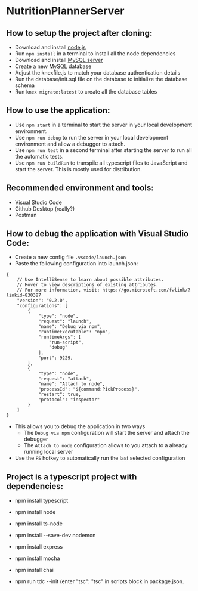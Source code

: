 # NutritionPlannerServer

## How to setup the project after cloning:
* Download and install [node.js](https://nodejs.org/)
* Run `npm install` in a terminal to install all the node dependencies
* Download and install [MySQL server](https://dev.mysql.com/downloads/mysql/)
* Create a new MySQL database
* Adjust the knexfile.js to match your database authentication details
* Run the database/init.sql file on the database to initialize the database schema
* Run `knex migrate:latest` to create all the database tables

## How to use the application:
* Use `npm start` in a terminal to start the server in your local development environment.
* Use `npm run debug` to run the server in your local development environment and allow a debugger to attach.
* Use `npm run test` in a second terminal after starting the server to run all the automatic tests.
* Use `npm run buildRun` to transpile all typescript files to JavaScript and start the server. This is mostly used for distribution.

## Recommended environment and tools:
* Visual Studio Code 
* Github Desktop (really?)
* Postman

## How to debug the application with Visual Studio Code:
* Create a new config file `.vscode/launch.json`
* Paste the following configuration into launch.json:
```jsonc
{
    // Use IntelliSense to learn about possible attributes.
    // Hover to view descriptions of existing attributes.
    // For more information, visit: https://go.microsoft.com/fwlink/?linkid=830387
    "version": "0.2.0",
    "configurations": [
        {
            "type": "node",
            "request": "launch",
            "name": "Debug via npm",
            "runtimeExecutable": "npm",
            "runtimeArgs": [
                "run-script",
                "debug"
            ],
            "port": 9229,
        },
        {
            "type": "node",
            "request": "attach",
            "name": "Attach to node",
            "processId": "${command:PickProcess}",
            "restart": true,
            "protocol": "inspector"
        }
    ]
}
```
* This allows you to debug the application in two ways
    * The `Debug via npm` configuration will start the server and attach the debugger
    * The `Attach to node` configuration allows to you attach to a already running local server 
* Use the `F5` hotkey to automatically run the last selected configuration

## Project is a typescript project with dependencies:
* npm install typescript
* npm install node
* npm install ts-node
* npm install --save-dev nodemon
* npm install express
* npm install mocha
* npm install chai


* npm run tdc --init (enter "tsc": "tsc" in scripts block in package.json.
